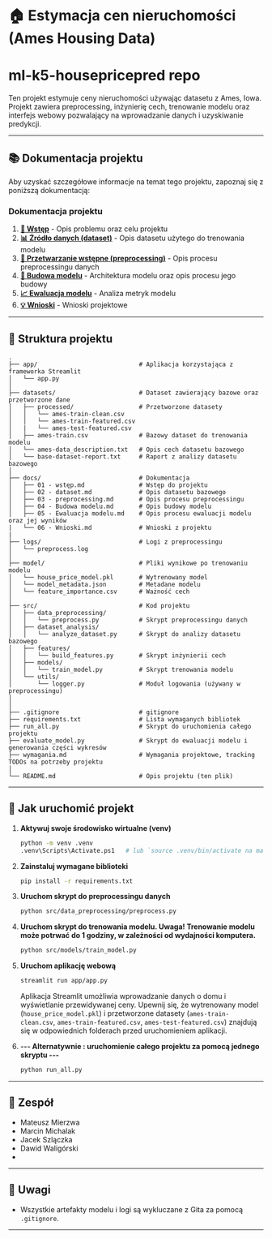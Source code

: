 # 🏠 Estymacja cen nieruchomości (Ames Housing Data)
# ml-k5-housepricepred repo

Ten projekt estymuje ceny nieruchomości używając datasetu z Ames, Iowa. Projekt zawiera preprocessing, inżynierię cech, trenowanie modelu oraz interfejs webowy pozwalający na wprowadzanie danych i uzyskiwanie predykcji.

---

## 📚 Dokumentacja projektu

Aby uzyskać szczegółowe informacje na temat tego projektu, zapoznaj się z poniższą dokumentacją:

### Dokumentacja projektu
1. **[📖 Wstęp](docs/01%20-%20wstęp.md)** - Opis problemu oraz celu projektu
2. **[📊 Źródło danych (dataset)](docs/02%20-%20dataset.md)** - Opis datasetu użytego do trenowania modelu  
3. **[🔧 Przetwarzanie wstępne (preprocessing)](docs/03%20-%20preprocessing.md)** - Opis procesu preprocessingu danych
4. **[🤖 Budowa modelu](docs/04%20-%20Budowa%20modelu.md)** - Architektura modelu oraz opis procesu jego budowy
5. **[📈 Ewaluacja modelu](docs/05%20-%20Ewaluacja%20modelu.md)** - Analiza metryk modelu
6. **[💡 Wnioski](docs/06%20-%20Wnioski.md)** - Wnioski projektowe

---

## 📁 Struktura projektu

```
.
├── app/                            # Aplikacja korzystająca z frameworka Streamlit
│   └── app.py
│
├── datasets/                       # Dataset zawierający bazowe oraz przetworzone dane
│   ├── processed/                  # Przetworzone datasety
│   │   └── ames-train-clean.csv
│   │   └── ames-train-featured.csv
│   |   └── ames-test-featured.csv
│   ├── ames-train.csv              # Bazowy dataset do trenowania modelu
│   └── ames-data_description.txt   # Opis cech datasetu bazowego
│   └── base-dataset-report.txt     # Raport z analizy datasetu bazowego
│
├── docs/                           # Dokumentacja
│   ├── 01 - wstęp.md               # Wstęp do projektu
│   ├── 02 - dataset.md             # Opis datasetu bazowego
│   ├── 03 - preprocessing.md       # Opis procesu preprocessingu 
│   ├── 04 - Budowa modelu.md       # Opis budowy modelu
│   ├── 05 - Ewaluacja modelu.md    # Opis procesu ewaluacji modelu oraz jej wyników
|   └── 06 - Wnioski.md             # Wnioski z projektu
|
├── logs/                           # Logi z preprocessingu
│   └── preprocess.log
│
├── model/                          # Pliki wynikowe po trenowaniu modelu
│   └── house_price_model.pkl       # Wytrenowany model
│   └── model_metadata.json         # Metadane modelu
│   └── feature_importance.csv      # Ważność cech
│
├── src/                            # Kod projektu
│   ├── data_preprocessing/  
│   │   └── preprocess.py           # Skrypt preprocessingu danych
│   ├── dataset_analysis/  
│   │   └── analyze_dataset.py      # Skrypt do analizy datasetu bazowego
│   ├── features/            
│   │   └── build_features.py       # Skrypt inżynierii cech
│   ├── models/                     
│   │   └── train_model.py          # Skrypt trenowania modelu
│   └── utils/                      
│       └── logger.py               # Moduł logowania (używany w preprocessingu)
│
│
├── .gitignore                      # gitignore
├── requirements.txt                # Lista wymaganych bibliotek
├── run_all.py                      # Skrypt do uruchomienia całego projektu
├── evaluate_model.py               # Skrypt do ewaluacji modelu i generowania części wykresów
├── wymagania.md                    # Wymagania projektowe, tracking TODOs na potrzeby projektu
│
└── README.md                       # Opis projektu (ten plik)
```

---
## 


## 🚀 Jak uruchomić projekt

1. **Aktywuj swoje środowisko wirtualne (venv)**
   ```bash
   python -m venv .venv
   .venv\Scripts\Activate.ps1   # lub `source .venv/bin/activate na macOS/Linux`
   ```

2. **Zainstaluj wymagane biblioteki**
   ```bash
   pip install -r requirements.txt
   ```

3. **Uruchom skrypt do preprocessingu danych**
   ```bash
   python src/data_preprocessing/preprocess.py
   ```

4. **Uruchom skrypt do trenowania modelu. Uwaga! Trenowanie modelu może potrwać do 1 godziny, w zależności od wydajności komputera.**
   ```bash
   python src/models/train_model.py
   ```

5. **Uruchom aplikację webową**
   ```bash
   streamlit run app/app.py
   ```

   Aplikacja Streamlit umożliwia wprowadzanie danych o domu i wyświetlanie przewidywanej ceny. Upewnij się, że wytrenowany model (`house_price_model.pkl`) i przetworzone datasety (`ames-train-clean.csv`, `ames-train-featured.csv`, `ames-test-featured.csv`) znajdują się w odpowiednich folderach przed uruchomieniem aplikacji.

6. **--- Alternatywnie : uruchomienie całego projektu za pomocą jednego skryptu ---**
   ```bash
   python run_all.py
   ```
---

## 👥 Zespół

- Mateusz Mierzwa
- Marcin Michalak
- Jacek Szlączka
- Dawid Waligórski
- 

---

## 📌 Uwagi

- Wszystkie artefakty modelu i logi są wykluczane z Gita za pomocą `.gitignore`.
---
